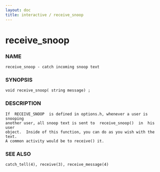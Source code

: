```yaml
---
layout: doc
title: interactive / receive_snoop
---
```

# receive_snoop

### NAME

    receive_snoop - catch incoming snoop text

### SYNOPSIS

    void receive_snoop( string message) ;

### DESCRIPTION

    If  RECEIVE_SNOOP  is defined in options.h, whenever a user is snooping
    another user, all snoop text is sent to  receive_snoop()  in  his  user
    object.  Inside of this function, you can do as you wish with the text.
    A common activity would be to receive() it.

### SEE ALSO

    catch_tell(4), receive(3), receive_message(4)

